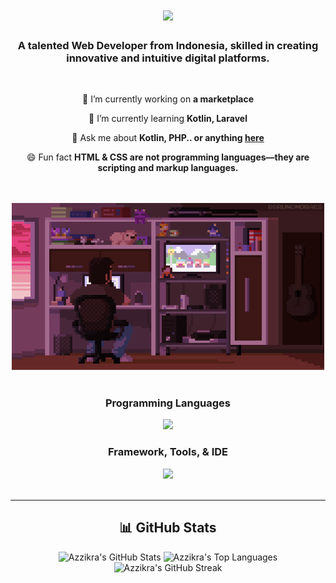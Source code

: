 <h1 align="center">
    <img src="https://readme-typing-svg.herokuapp.com/?font=Righteous&size=35&center=true&vCenter=true&width=500&height=70&duration=4000&lines=Hi+There!+👋;+I'm+Fajri+Ramadhan!;" />
</h1>

<h3 align="center">A talented Web Developer from Indonesia, skilled in creating innovative and intuitive digital platforms.</h3>

<br/>

<div align="center">
 
 🔭 I’m currently working on **a marketplace**
 
 🌱 I’m currently learning **Kotlin, Laravel**

 💬 Ask me about **Kotlin, PHP.. or anything [here](https://github.com/FajriRamadhan30)**

 😄 Fun fact **HTML & CSS are not programming languages—they are scripting and markup languages.**

 <br/>

<br>
 <img src="Pixel.gif" alt="Deskripsi GIF" width="500">
</div>
<br>

 <!-- Programming Languages Icons -->
<div align="center">
         <h3>Programming Languages</h3>   
         <img src="https://skillicons.dev/icons?i=kotlin,javascript,dart,c,cpp,html,css,php,python,r" /><br>
    <h3>Framework, Tools, & IDE</h3>
    <img src="https://skillicons.dev/icons?i=androidstudio,vscode,flutter,nodejs,mysql,git,github,postman,figma,bootstrap" /> 
</div>
<br><hr>

<h2 align="center">📊 GitHub Stats</h2>

<div align="center">
  <!-- GitHub Stats -->
  <img src="https://github-readme-stats.vercel.app/api?username=AzzikraPraqastaKusuma123&show_icons=true&theme=radical" alt="Azzikra's GitHub Stats" height="180em" />
  
  <!-- Most Used Languages -->
  <img src="https://github-readme-stats.vercel.app/api/top-langs/?username=AzzikraPraqastaKusuma123&layout=compact&theme=radical" alt="Azzikra's Top Languages" height="180em" />
  
  <!-- GitHub Streak Stats -->
  <img src="https://streak-stats.demolab.com?user=AzzikraPraqastaKusuma123&theme=radical&hide_border=true" alt="Azzikra's GitHub Streak" height="180em" />
</div>

